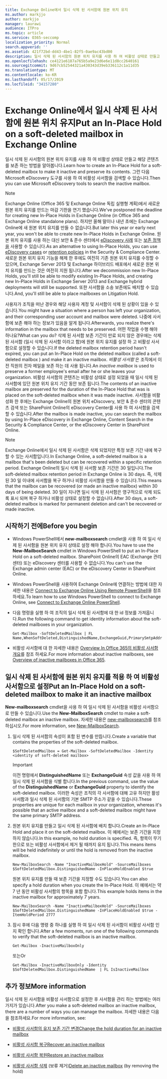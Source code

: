 ```yaml
---
title: Exchange Online에서 일시 삭제 된 사서함에 원본 위치 유지
ms.author: markjjo
author: markjjo
manager: laurawi
audience: ITPro
ms.topic: article
ms.service: O365-seccomp
localization_priority: Normal
search.appverid: ''
ms.assetid: 421f72bd-dd43-4be1-82f5-0ae9ac43bd00
description: 일시 삭제 된 사서함의 원본 위치 유지를 사용 하 여 비활성 상태로 만들고 해당 콘텐츠를 보존 하는 방법을 알아봅니다. 그런 다음 Microsoft eDiscovery 도구를 사용 하 여 비활성 사서함을 검색할 수 있습니다.
ms.openlocfilehash: ce4121e6187a765b5a9e23d6e6e11d8cc2640161
ms.sourcegitcommit: 9d67cb52544321a430343d39eb336112c1a11d35
ms.translationtype: MT
ms.contentlocale: ko-KR
ms.lasthandoff: 05/17/2019
ms.locfileid: "34157280"
---
```

# <a name="put-an-in-place-hold-on-a-soft-deleted-mailbox-in-exchange-online"></a><span data-ttu-id="6dd4e-104">Exchange Online에서 일시 삭제 된 사서함에 원본 위치 유지</span><span class="sxs-lookup"><span data-stu-id="6dd4e-104">Put an In-Place Hold on a soft-deleted mailbox in Exchange Online</span></span>

<span data-ttu-id="6dd4e-105">일시 삭제 된 사서함의 원본 위치 유지를 사용 하 여 비활성 상태로 만들고 해당 콘텐츠를 보존 하는 방법을 알아봅니다.</span><span class="sxs-lookup"><span data-stu-id="6dd4e-105">Learn how to create an In-Place Hold for a soft-deleted mailbox to make it inactive and preserve its contents.</span></span> <span data-ttu-id="6dd4e-106">그런 다음 Microsoft eDiscovery 도구를 사용 하 여 비활성 사서함을 검색할 수 있습니다.</span><span class="sxs-lookup"><span data-stu-id="6dd4e-106">Then you can use Microsoft eDiscovery tools to search the inactive mailbox.</span></span>
  
> [!NOTE]
> <span data-ttu-id="6dd4e-107">Exchange Online (Office 365 및 Exchange Online 독립 실행형 계획)에서 새로운 원본 위치 유지를 만드는 마감 기한을 연기 했습니다.</span><span class="sxs-lookup"><span data-stu-id="6dd4e-107">We've postponed the deadline for creating new In-Place Holds in Exchange Online (in Office 365 and Exchange Online standalone plans).</span></span> <span data-ttu-id="6dd4e-108">하지만 올해 말이나 내년 초에는 Exchange Online에 새 원본 위치 유지를 만들 수 없습니다.</span><span class="sxs-lookup"><span data-stu-id="6dd4e-108">But later this year or early next year, you won't be able to create new In-Place Holds in Exchange Online.</span></span> <span data-ttu-id="6dd4e-109">원본 위치 유지를 사용 하는 대신 보안 & 준수 센터에서 [eDiscovery 사례](https://go.microsoft.com/fwlink/?linkid=780738) 또는 [보존 정책을](https://go.microsoft.com/fwlink/?linkid=827811) 사용할 수 있습니다.</span><span class="sxs-lookup"><span data-stu-id="6dd4e-109">As an alternative to using In-Place Holds, you can use [eDiscovery cases](https://go.microsoft.com/fwlink/?linkid=780738) or [retention policies](https://go.microsoft.com/fwlink/?linkid=827811) in the Security & Compliance Center.</span></span> <span data-ttu-id="6dd4e-110">새로운 원본 위치 유지 기능을 해제 한 후에도 여전히 기존 원본 위치 유지를 수정할 수 있으며, Exchange Server 2013 및 Exchange 하이브리드 배포에서 새로운 원본 위치 유지를 만드는 것은 여전히 지원 됩니다.</span><span class="sxs-lookup"><span data-stu-id="6dd4e-110">After we decommission new In-Place Holds, you'll still be able to modify existing In-Place Holds, and creating new In-Place Holds in Exchange Server 2013 and Exchange hybrid deployments will still be supported.</span></span> <span data-ttu-id="6dd4e-111">또한 사서함을 소송 보존에도 배치할 수 있습니다.</span><span class="sxs-lookup"><span data-stu-id="6dd4e-111">And, you'll still be able to place mailboxes on Litigation Hold.</span></span> 
  
<span data-ttu-id="6dd4e-112">사용자가 조직을 떠난 경우와 해당 사용자 계정 및 사서함이 삭제 된 상황이 있을 수 있습니다.</span><span class="sxs-lookup"><span data-stu-id="6dd4e-112">You might have a situation where a person has left your organization, and their corresponding user account and mailbox were deleted.</span></span> <span data-ttu-id="6dd4e-113">나중에 사서함에 보존 해야 하는 정보가 있음을 알게 됩니다.</span><span class="sxs-lookup"><span data-stu-id="6dd4e-113">Afterwards, you realize there's information in the mailbox that needs to be preserved.</span></span> <span data-ttu-id="6dd4e-114">어떤 작업을 수행 해야 하나요?</span><span class="sxs-lookup"><span data-stu-id="6dd4e-114">What can you do?</span></span> <span data-ttu-id="6dd4e-115">삭제 된 사서함 보존 기간이 만료 되지 않은 경우에는 삭제 된 사서함 (일시 삭제 된 사서함 이라고 함)에 원본 위치 유지를 설정 하 고 비활성 사서함으로 설정할 수 있습니다.</span><span class="sxs-lookup"><span data-stu-id="6dd4e-115">If the deleted mailbox retention period hasn't expired, you can put an In-Place Hold on the deleted mailbox (called a  soft-deleted mailbox ) and make it an inactive mailbox.</span></span> <span data-ttu-id="6dd4e-116">*비활성 사서함* 은 조직에서 이전 직원의 전자 메일을 보존 하는 데 사용 됩니다.</span><span class="sxs-lookup"><span data-stu-id="6dd4e-116">An  *inactive mailbox*  is used to preserve a former employee's email after he or she leaves your organization.</span></span> <span data-ttu-id="6dd4e-117">비활성 사서함의 콘텐츠는 비활성 상태로 설정 되었을 때 일시 삭제 된 사서함에 있던 원본 위치 유지 기간 동안 보존 됩니다.</span><span class="sxs-lookup"><span data-stu-id="6dd4e-117">The contents of an inactive mailbox are preserved for the duration of the In-Place Hold that was is placed on the soft-deleted mailbox when it was made inactive.</span></span> <span data-ttu-id="6dd4e-118">사서함을 비활성화 한 후에는 Exchange Online의 원본 위치 eDiscovery, 보안 & 준수 센터의 콘텐츠 검색 또는 SharePoint Online의 eDiscovery Center를 사용 하 여 사서함을 검색할 수 있습니다.</span><span class="sxs-lookup"><span data-stu-id="6dd4e-118">After the mailbox is made inactive, you can search the mailbox by using In-Place eDiscovery in Exchange Online, Content Search in the Security & Compliance Center, or the eDiscovery Center in SharePoint Online.</span></span> 
  
> [!NOTE]
> <span data-ttu-id="6dd4e-119">Exchange Online에서 일시 삭제 된 사서함은 삭제 되었지만 특정 보존 기간 내에 복구할 수 있는 사서함입니다.</span><span class="sxs-lookup"><span data-stu-id="6dd4e-119">In Exchange Online, a soft-deleted mailbox is a mailbox that's been deleted but can be recovered within a specific retention period.</span></span> <span data-ttu-id="6dd4e-120">Exchange Online의 일시 삭제 된 사서함 보존 기간은 30 일입니다.</span><span class="sxs-lookup"><span data-stu-id="6dd4e-120">The soft-deleted mailbox retention period in Exchange Online is 30 days.</span></span> <span data-ttu-id="6dd4e-121">즉, 삭제 된 30 일 이내에 사서함을 복구 하거나 비활성 사서함을 만들 수 있습니다.</span><span class="sxs-lookup"><span data-stu-id="6dd4e-121">This means that the mailbox can be recovered (or made an inactive mailbox) within 30 days of being deleted.</span></span> <span data-ttu-id="6dd4e-122">30 일이 지나면 일시 삭제 된 사서함은 영구적으로 삭제 되도록 표시 되며 복구 하거나 비활성 상태로 설정할 수 없습니다.</span><span class="sxs-lookup"><span data-stu-id="6dd4e-122">After 30 days, a soft-deleted mailbox is marked for permanent deletion and can't be recovered or made inactive.</span></span> 
  
## <a name="before-you-begin"></a><span data-ttu-id="6dd4e-123">시작하기 전에</span><span class="sxs-lookup"><span data-stu-id="6dd4e-123">Before you begin</span></span>

- <span data-ttu-id="6dd4e-124">Windows PowerShell에서 **new-mailboxsearch** cmdlet을 사용 하 여 일시 삭제 된 사서함을 원본 위치 유지 상태로 설정 해야 합니다.</span><span class="sxs-lookup"><span data-stu-id="6dd4e-124">You have to use the **New-MailboxSearch** cmdlet in Windows PowerShell to put an In-Place Hold on a soft-deleted mailbox.</span></span> <span data-ttu-id="6dd4e-125">SharePoint Online의 EAC (Exchange 관리 센터) 또는 eDiscovery 센터를 사용할 수 없습니다.</span><span class="sxs-lookup"><span data-stu-id="6dd4e-125">You can't use the Exchange admin center (EAC) or the eDiscovery Center in SharePoint Online.</span></span> 
    
- <span data-ttu-id="6dd4e-126">Windows PowerShell을 사용하여 Exchange Online에 연결하는 방법에 대한 자세한 내용은 [Connect to Exchange Online Using Remote PowerShell](https://go.microsoft.com/fwlink/p/?linkid=396554)을 참조하세요.</span><span class="sxs-lookup"><span data-stu-id="6dd4e-126">To learn how to use Windows PowerShell to connect to Exchange Online, see [Connect to Exchange Online PowerShell](https://go.microsoft.com/fwlink/p/?linkid=396554).</span></span>
    
- <span data-ttu-id="6dd4e-127">다음 명령을 실행 하 여 조직의 일시 삭제 된 사서함에 대 한 id 정보를 가져옵니다.</span><span class="sxs-lookup"><span data-stu-id="6dd4e-127">Run the following command to get identity information about the soft-deleted mailboxes in your organization.</span></span> 
    
  ```
  Get-Mailbox -SoftDeletedMailbox | FL Name,WhenSoftDeleted,DistinguishedName,ExchangeGuid,PrimarySmtpAddress
  ```

- <span data-ttu-id="6dd4e-128">비활성 사서함에 대 한 자세한 내용은 [Overview In Office 365의 비활성 사서함 개요](inactive-mailboxes-in-office-365.md)를 참조 하세요.</span><span class="sxs-lookup"><span data-stu-id="6dd4e-128">For more information about inactive mailboxes, see [Overview of inactive mailboxes in Office 365](inactive-mailboxes-in-office-365.md).</span></span>
    
## <a name="put-an-in-place-hold-on-a-soft-deleted-mailbox-to-make-it-an-inactive-mailbox"></a><span data-ttu-id="6dd4e-129">일시 삭제 된 사서함에 원본 위치 유지를 적용 하 여 비활성 사서함으로 설정</span><span class="sxs-lookup"><span data-stu-id="6dd4e-129">Put an In-Place Hold on a soft-deleted mailbox to make it an inactive mailbox</span></span>

<span data-ttu-id="6dd4e-130">**New-mailboxsearch** cmdlet을 사용 하 여 일시 삭제 된 사서함을 비활성 사서함으로 만들 수 있습니다.</span><span class="sxs-lookup"><span data-stu-id="6dd4e-130">Use the **New-MailboxSearch** cmdlet to make a soft-deleted mailbox an inactive mailbox.</span></span> <span data-ttu-id="6dd4e-131">자세한 내용은 [new-mailboxsearch](http://technet.microsoft.com/library/74303b47-bb49-407c-a43b-590356eae35c.aspx)를 참조 하십시오.</span><span class="sxs-lookup"><span data-stu-id="6dd4e-131">For more information, see [New-MailboxSearch](http://technet.microsoft.com/library/74303b47-bb49-407c-a43b-590356eae35c.aspx).</span></span>
  
1. <span data-ttu-id="6dd4e-132">일시 삭제 된 사서함의 속성이 포함 된 변수를 만듭니다.</span><span class="sxs-lookup"><span data-stu-id="6dd4e-132">Create a variable that contains the properties of the soft-deleted mailbox.</span></span> 
    
   ```
   $SoftDeletedMailbox = Get-Mailbox -SoftDeletedMailbox -Identity <identity of soft-deleted mailbox>
   ```

    > [!IMPORTANT]
    > <span data-ttu-id="6dd4e-133">이전 명령에서 **DistinguishedName** 또는 **ExchangeGuid** 속성 값을 사용 하 여 일시 삭제 된 사서함을 식별 합니다.</span><span class="sxs-lookup"><span data-stu-id="6dd4e-133">In the previous command, use the value of the **DistinguishedName** or **ExchangeGuid** property to identify the soft-deleted mailbox.</span></span> <span data-ttu-id="6dd4e-134">이러한 속성은 조직의 각 사서함에 대해 고유 하지만 활성 사서함과 일시 삭제 된 사서함의 기본 SMTP 주소가 같을 수 있습니다.</span><span class="sxs-lookup"><span data-stu-id="6dd4e-134">These properties are unique for each mailbox in your organization, whereas it's possible that an active mailbox and a soft-deleted mailbox might have the same primary SMTP address.</span></span> 
  
2. <span data-ttu-id="6dd4e-135">원본 위치 유지를 만들고 일시 삭제 된 사서함에 배치 합니다.</span><span class="sxs-lookup"><span data-stu-id="6dd4e-135">Create an In-Place Hold and place it on the soft-deleted mailbox.</span></span> <span data-ttu-id="6dd4e-136">이 예에서는 보존 기간을 지정 하지 않습니다.</span><span class="sxs-lookup"><span data-stu-id="6dd4e-136">In this example, no hold duration is specified.</span></span> <span data-ttu-id="6dd4e-137">즉, 항목이 무기한으로 또는 비활성 사서함에서 제거 될 때까지 유지 됩니다.</span><span class="sxs-lookup"><span data-stu-id="6dd4e-137">This means items will be held indefinitely or until the hold is removed from the inactive mailbox.</span></span>
    
   ```
   New-MailboxSearch -Name "InactiveMailboxHold" -SourceMailboxes $SoftDeletedMailbox.DistinguishedName -InPlaceHoldEnabled $true
    ```
   <span data-ttu-id="6dd4e-138">원본 위치 유지를 만들 때 보존 기간을 지정할 수도 있습니다.</span><span class="sxs-lookup"><span data-stu-id="6dd4e-138">You can also specify a hold duration when you create the In-Place Hold.</span></span> <span data-ttu-id="6dd4e-139">이 예에서는 약 7 년 동안 비활성 사서함의 항목을 포함 합니다.</span><span class="sxs-lookup"><span data-stu-id="6dd4e-139">This example holds items in the inactive mailbox for approximately 7 years.</span></span>
    
   ```
   New-MailboxSearch -Name "InactiveMailboxHold" -SourceMailboxes $SoftDeletedMailbox.DistinguishedName -InPlaceHoldEnabled $true -ItemHoldPeriod 2777
   ```

3. <span data-ttu-id="6dd4e-140">잠시 후에 다음 명령 중 하나를 실행 하 여 일시 삭제 된 사서함이 비활성 사서함 인지 확인 합니다.</span><span class="sxs-lookup"><span data-stu-id="6dd4e-140">After a few moments, run one of the following commands to verify that the soft-deleted mailbox is an inactive mailbox.</span></span>
    
   ```
   Get-Mailbox -InactiveMailboxOnly
   ```

    <span data-ttu-id="6dd4e-141">또는</span><span class="sxs-lookup"><span data-stu-id="6dd4e-141">Or</span></span>
    
   ```
   Get-Mailbox -InactiveMailboxOnly -Identity $SoftDeletedMailbox.DistinguishedName  | FL IsInactiveMailbox
   ```

## <a name="more-information"></a><span data-ttu-id="6dd4e-142">추가 정보</span><span class="sxs-lookup"><span data-stu-id="6dd4e-142">More information</span></span>

<span data-ttu-id="6dd4e-143">일시 삭제 된 사서함을 비활성 사서함으로 설정한 후 사서함을 관리 하는 방법에는 여러 가지가 있습니다.</span><span class="sxs-lookup"><span data-stu-id="6dd4e-143">After you make a soft-deleted mailbox an inactive mailbox, there are a number of ways you can manage the mailbox.</span></span> <span data-ttu-id="6dd4e-144">자세한 내용은 다음을 참조하세요.</span><span class="sxs-lookup"><span data-stu-id="6dd4e-144">For more information, see:</span></span>
  
- [<span data-ttu-id="6dd4e-145">비활성 사서함의 유지 보존 기간 변경</span><span class="sxs-lookup"><span data-stu-id="6dd4e-145">Change the hold duration for an inactive mailbox</span></span>](change-the-hold-duration-for-an-inactive-mailbox.md)
    
- [<span data-ttu-id="6dd4e-146">비활성 사서함 복구</span><span class="sxs-lookup"><span data-stu-id="6dd4e-146">Recover an inactive mailbox</span></span>](recover-an-inactive-mailbox.md)
    
- [<span data-ttu-id="6dd4e-147">비활성 사서함 복원</span><span class="sxs-lookup"><span data-stu-id="6dd4e-147">Restore an inactive mailbox</span></span>](restore-an-inactive-mailbox.md)
    
- <span data-ttu-id="6dd4e-148">[비활성 사서함 삭제](delete-an-inactive-mailbox.md) (보류 제거)</span><span class="sxs-lookup"><span data-stu-id="6dd4e-148">[Delete an inactive mailbox](delete-an-inactive-mailbox.md) (by removing the hold)</span></span>
